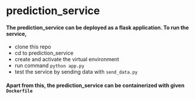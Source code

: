 # prediction_service
#### The prediction_service can be deployed as a flask application. To run the service,
- clone this repo
- cd to prediction_service
- create and activate the virtual environment
- run command `python app.py`
- test the service by sending data with `send_data.py`

#### Apart from this, the prediction_service can be containerized with given `Dockerfile`
